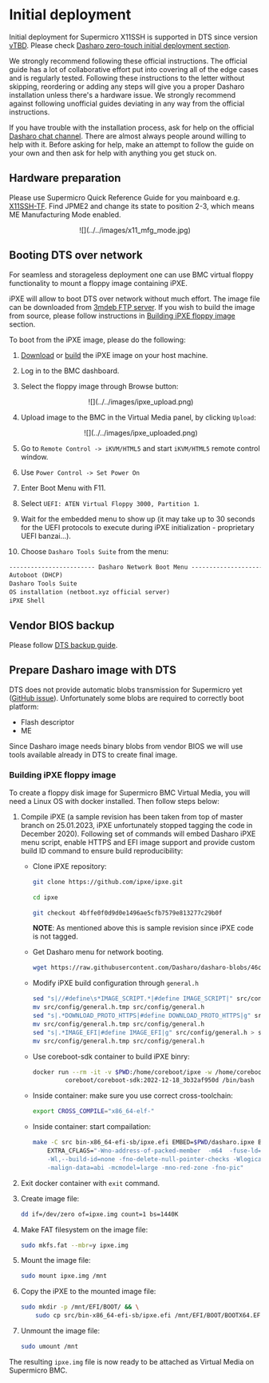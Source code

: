 # Initial deployment

Initial deployment for Supermicro X11SSH is supported in DTS since version
[vTBD](#tbd). Please check [Dasharo zero-touch initial deployment
section](../../dasharo-tools-suite/documentation.md#dasharo-zero-touch-initial-deployment).

We strongly recommend following these official instructions. The official guide
has a lot of collaborative effort put into covering all of the edge cases and
is regularly tested. Following these instructions to the letter without
skipping, reordering or adding any steps will give you a proper Dasharo
installation unless there's a hardware issue.  We strongly recommend against
following unofficial guides deviating in any way from the official
instructions.

If you have trouble with the installation process, ask for help on the official
[Dasharo chat channel](../../../#community). There are almost always people
around willing to help with it. Before asking for help, make an attempt to
follow the guide on your own and then ask for help with anything you get stuck
on.

## Hardware preparation

Please use Supermicro Quick Reference Guide for you mainboard e.g.
[X11SSH-TF](https://www.supermicro.com/QuickRefs/motherboard/C236/QRG-1783.pdf).
Find JPME2 and change its state to position 2-3, which means ME Manufacturing
Mode enabled.

<center>
![](../../images/x11_mfg_mode.jpg)
</center>

## Booting DTS over network

For seamless and storageless deployment one can use BMC virtual floppy
functionality to mount a floppy image containing iPXE.

iPXE will allow to boot DTS over network without much effort. The image file
can be downloaded from [3mdeb FTP
server](https://3mdeb.com/open-source-firmware/boot/ipxe.img). If you wish to
build the image from source, please follow instructions in [Building iPXE
floppy image](#building-ipxe-floppy-image) section.

To boot from the iPXE image, please do the following:

1. [Download](https://3mdeb.com/open-source-firmware/boot/ipxe.img) or
   [build](#building-ipxe-floppy-image) the iPXE image on your host machine.
1. Log in to the BMC dashboard.
1. Select the floppy image through Browse button:

    <center>
    ![](../../images/ipxe_upload.png)
    </center>

1. Upload image to the BMC in the Virtual Media panel, by clicking `Upload`:

    <center>
    ![](../../images/ipxe_uploaded.png)
    </center>

1. Go to `Remote Control -> iKVM/HTML5` and start `iKVM/HTML5` remote control
   window.
1. Use `Power Control -> Set Power On`
1. Enter Boot Menu with F11.
1. Select `UEFI: ATEN Virtual Floppy 3000, Partition 1`.
1. Wait for the embedded menu to show up (it may take up to 30 seconds for the
   UEFI protocols to execute during iPXE initialization - proprietary UEFI
   banzai...).
1. Choose `Dasharo Tools Suite` from the menu:

```txt
------------------------ Dasharo Network Boot Menu ------------------------
Autoboot (DHCP)
Dasharo Tools Suite
OS installation (netboot.xyz official server)
iPXE Shell
```

## Vendor BIOS backup

Please follow [DTS backup
guide](../../../dasharo-tools-suite/documentation/#bios-backup).

## Prepare Dasharo image with DTS

DTS does not provide automatic blobs transmission for Supermicro yet ([GitHub
issue](TBD)). Unfortunately some blobs are required to correctly boot platform:

* Flash descriptor
* ME

Since Dasharo image needs binary blobs from vendor BIOS we will use tools
available already in DTS to create final image.

### Building iPXE floppy image

To create a floppy disk image for Supermicro BMC Virtual Media, you
will need a Linux OS with docker installed. Then follow steps below:

1. Compile iPXE (a sample revision has been taken from top of master branch on
   25.01.2023, iPXE unfortunately stopped tagging the code in December 2020).
   Following set of commands will embed Dasharo iPXE menu script, enable HTTPS
   and EFI image support and provide custom build ID command to ensure build
   reproducibility:

    - Clone iPXE repository:

      ```bash
      git clone https://github.com/ipxe/ipxe.git
      ```

      ```bash
      cd ipxe
      ```

      ```bash
      git checkout 4bffe0f0d9d0e1496ae5cfb7579e813277c29b0f
      ```

      **NOTE**: As mentioned above this is sample revision since iPXE code is
      not tagged.

    - Get Dasharo menu for network booting.

      ```bash
      wget https://raw.githubusercontent.com/Dasharo/dasharo-blobs/46cc16f6d8f0ed9d057fdd20f15bb89ce5b8d212/dasharo/dasharo.ipxe
      ```

    - Modify iPXE build configuration through `general.h`

      ```bash
      sed "s|//#define\s*IMAGE_SCRIPT.*|#define IMAGE_SCRIPT|" src/config/general.h > src/config/general.h.tmp
      mv src/config/general.h.tmp src/config/general.h
      sed "s|.*DOWNLOAD_PROTO_HTTPS|#define DOWNLOAD_PROTO_HTTPS|g" src/config/general.h > src/config/general.h.tmp
      mv src/config/general.h.tmp src/config/general.h
      sed "s|.*IMAGE_EFI|#define IMAGE_EFI|g" src/config/general.h > src/config/general.h.tmp
      mv src/config/general.h.tmp src/config/general.h
      ```

    - Use coreboot-sdk container to build iPXE binry:

      ```bash
      docker run --rm -it -v $PWD:/home/coreboot/ipxe -w /home/coreboot/ipxe \
               coreboot/coreboot-sdk:2022-12-18_3b32af950d /bin/bash
      ```

    - Inside container: make sure you use correct cross-toolchain:

      ```bash
      export CROSS_COMPILE="x86_64-elf-"
      ```

    - Inside container: start compailation:

      ```bash
      make -C src bin-x86_64-efi-sb/ipxe.efi EMBED=$PWD/dasharo.ipxe BUILD_ID_CMD="echo 0x1234567890" \
          EXTRA_CFLAGS="-Wno-address-of-packed-member  -m64  -fuse-ld=bfd \
          -Wl,--build-id=none -fno-delete-null-pointer-checks -Wlogical-op -march=nocona \
          -malign-data=abi -mcmodel=large -mno-red-zone -fno-pic"
      ```

1. Exit docker container with `exit` command.
1. Create image file:

    ```bash
    dd if=/dev/zero of=ipxe.img count=1 bs=1440K
    ```

1. Make FAT filesystem on the image file:

    ```bash
    sudo mkfs.fat --mbr=y ipxe.img
    ```

1. Mount the image file:

    ```bash
    sudo mount ipxe.img /mnt
    ```

1. Copy the iPXE to the mounted image file:

    ```bash
    sudo mkdir -p /mnt/EFI/BOOT/ && \
        sudo cp src/bin-x86_64-efi-sb/ipxe.efi /mnt/EFI/BOOT/BOOTX64.EFI
    ```

1. Unmount the image file:

    ```bash
    sudo umount /mnt
    ```

The resulting `ipxe.img` file is now ready to be attached as Virtual Media on
Supermicro BMC.
